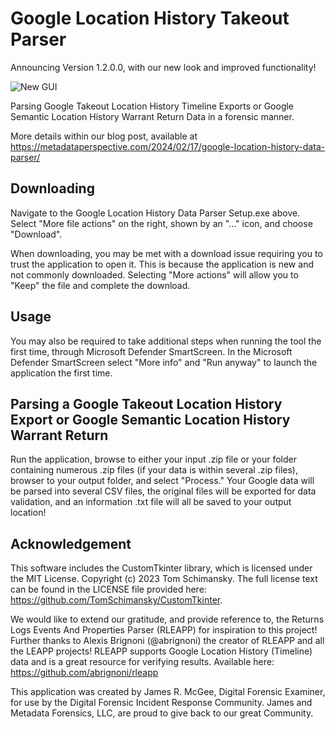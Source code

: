 # Google Location History Takeout Parser

Announcing Version 1.2.0.0, with our new look and improved functionality!

![New GUI](https://github.com/user-attachments/assets/e1aaa6d8-480f-4ed9-8dda-6dec6701021a)


Parsing Google Takeout Location History Timeline Exports or Google Semantic Location History Warrant Return Data in a forensic manner.

More details within our blog post, available at https://metadataperspective.com/2024/02/17/google-location-history-data-parser/

## Downloading

Navigate to the Google Location History Data Parser Setup.exe above. Select "More file actions" on the right, shown by an "..." icon, and choose "Download".

When downloading, you may be met with a download issue requiring you to trust the application to open it. This is because the application is new and not commonly downloaded. Selecting "More actions" will allow you to "Keep" the file and complete the download. 

## Usage

You may also be required to take additional steps when running the tool the first time, through Microsoft Defender SmartScreen. In the Microsoft Defender SmartScreen select "More info" and "Run anyway" to launch the application the first time. 

## Parsing a Google Takeout Location History Export or Google Semantic Location History Warrant Return

Run the application, browse to either your input .zip file or your folder containing numerous .zip files (if your data is within several .zip files), browser to your output folder, and select "Process." Your Google data will be parsed into several CSV files, the original files will be exported for data validation, and an information .txt file will all be saved to your output location!

## Acknowledgement

This software includes the CustomTkinter library, which is licensed under the MIT License. Copyright (c) 2023 Tom Schimansky. The full license text can be found in the LICENSE file provided here: https://github.com/TomSchimansky/CustomTkinter.

We would like to extend our gratitude, and provide reference to, the Returns Logs Events And Properties Parser (RLEAPP) for inspiration to this project! Further thanks to Alexis Brignoni (@abrignoni) the creator of RLEAPP and all the LEAPP projects! RLEAPP supports Google Location History (Timeline) data and is a great resource for verifying results. Available here: https://github.com/abrignoni/rleapp

This application was created by James R. McGee, Digital Forensic Examiner, for use by the Digital Forensic Incident Response Community. James and Metadata Forensics, LLC, are proud to give back to our great Community.
